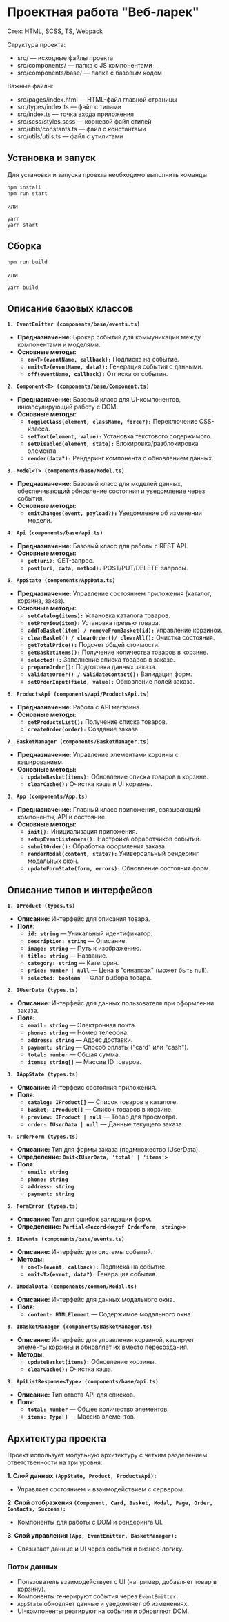 # Проектная работа "Веб-ларек"

Стек: HTML, SCSS, TS, Webpack

Структура проекта:
- src/ — исходные файлы проекта
- src/components/ — папка с JS компонентами
- src/components/base/ — папка с базовым кодом

Важные файлы:
- src/pages/index.html — HTML-файл главной страницы
- src/types/index.ts — файл с типами
- src/index.ts — точка входа приложения
- src/scss/styles.scss — корневой файл стилей
- src/utils/constants.ts — файл с константами
- src/utils/utils.ts — файл с утилитами

## Установка и запуск
Для установки и запуска проекта необходимо выполнить команды

```
npm install
npm run start
```

или

```
yarn
yarn start
```
## Сборка

```
npm run build
```

или

```
yarn build
```
## Описание базовых классов

**`1. EventEmitter (components/base/events.ts)`**
- __Предназначение:__ Брокер событий для коммуникации между компонентами и моделями.
- **Основные методы:**  
    - **`on<T>(eventName, callback):`** Подписка на событие.  
    - **`emit<T>(eventName, data?):`** Генерация события с данными.
    - **`off(eventName, callback):`** Отписка от события.  

**`2. Component<T> (components/base/Component.ts)`**
- __Предназначение:__ Базовый класс для UI-компонентов, инкапсулирующий работу с DOM.
- __Основные методы:__  
    - **`toggleClass(element, className, force?):`** Переключение CSS-класса.
    - **`setText(element, value):`** Установка текстового содержимого.
    - **`setDisabled(element, state):`** Блокировка/разблокировка элемента.
    - **`render(data?):`** Рендеринг компонента с обновлением данных.

**`3. Model<T> (components/base/Model.ts)`**
- __Предназначение:__ Базовый класс для моделей данных, обеспечивающий обновление состояния и уведомление через события.
- __Основные методы:__
    - **`emitChanges(event, payload?):`** Уведомление об изменении модели.

**`4. Api (components/base/api.ts)`**
- __Предназначение:__ Базовый класс для работы с REST API.
- __Основные методы:__
    - **`get(uri):`** GET-запрос.
    - **`post(uri, data, method):`** POST/PUT/DELETE-запросы.

**`5. AppState (components/AppData.ts)`**
- __Предназначение:__ Управление состоянием приложения (каталог, корзина, заказ).
- __Основные методы:__
    - **`setCatalog(items):`** Установка каталога товаров.
    - **`setPreview(item):`** Установка превью товара.
    - **`addToBasket(item) / removeFromBasket(id):`** Управление корзиной.
    - **`clearBasket() / clearOrder()/ clearAll():`** Очистка состояния.
    - **`getTotalPrice():`** Подсчет общей стоимости.
    - **`getBasketItems():`** Получение количества товаров в корзине.
    - **`selected():`** Заполнение списка товаров в заказе.
    - **`prepareOrder():`** Подготовка данных заказа.
    - **`validateOrder() / validateContact():`** Валидация форм.
    - **`setOrderInput(field, value):`** Обновление полей заказа.

**`6. ProductsApi (components/api/ProductsApi.ts)`**
- __Предназначение:__ Работа с API магазина.
- __Основные методы:__
    - **`getProductsList():`** Получение списка товаров.
    - **`createOrder(order):`** Создание заказа.

**`7. BasketManager (components/BasketManager.ts)`**
- __Предназначение:__ Управление элементами корзины с кэшированием.
- __Основные методы:__
    - **`updateBasket(items):`** Обновление списка товаров в корзине.
    - **`clearCache():`** Очистка кэша и UI корзины.

**`8. App (components/App.ts)`**
- __Предназначение:__ Главный класс приложения, связывающий компоненты, API и состояние.
- __Основные методы:__
    - **`init():`** Инициализация приложения.
    - **`setupEventListeners():`** Настройка обработчиков событий.
    - **`submitOrder():`** Обработка оформления заказа.
    - **`renderModal(content, state?):`** Универсальный рендеринг модальных окон.
    - **`updateFormState(form, errors):`** Обновление состояния форм.

## Описание типов и интерфейсов
**`1. IProduct (types.ts)`**
- __Описание:__ Интерфейс для описания товара.
- __Поля:__
    - **`id: string`** — Уникальный идентификатор.
    - **`description: string`** — Описание.
    - **`image: string`** — Путь к изображению.
    - **`title: string`** — Название.
    - **`category: string`** — Категория.
    - **`price: number | null`** — Цена в "синапсах" (может быть null).
    - **`selected: boolean`** — Флаг выбора товара.

**`2. IUserData (types.ts)`**
- __Описание:__ Интерфейс для данных пользователя при оформлении заказа.
- __Поля:__
   - **`email: string`** — Электронная почта.
   - **`phone: string`** — Номер телефона.
   - **`address: string`** — Адрес доставки.
   - **`payment: string`** — Способ оплаты ("card" или "cash").
   - **`total: number`** — Общая сумма.
   - **`items: string[]`** — Массив ID товаров.

**`3. IAppState (types.ts)`**
- __Описание:__ Интерфейс состояния приложения.
- __Поля:__
   - **`catalog: IProduct[]`** — Список товаров в каталоге.
   - **`basket: IProduct[]`** — Список товаров в корзине.
   - **`preview: IProduct | null`** — Товар для просмотра.
   - **`order: IUserData | null`** — Данные текущего заказа.

**`4. OrderForm (types.ts)`**
- __Описание:__ Тип для формы заказа (подмножество IUserData).
- __Определение:__ **`Omit<IUserData, 'total' | 'items'>`**
- __Поля:__
   - **`email: string`**
   - **`phone: string`**
   - **`address: string`**
   - **`payment: string`**

**`5. FormError (types.ts)`**
- __Описание:__ Тип для ошибок валидации форм.
- __Определение:__ **`Partial<Record<keyof OrderForm, string>>`**

**`6. IEvents (components/base/events.ts)`**
- __Описание:__ Интерфейс для системы событий.
- __Методы:__
   - **`on<T>(event, callback):`** Подписка на событие.
   - **`emit<T>(event, data?):`** Генерация события.

**`7. IModalData (components/common/Modal.ts)`**
- __Описание:__ Интерфейс для данных модального окна.
- __Поля:__
   - **`content: HTMLElement`** — Содержимое модального окна.

**`8. IBasketManager (components/BasketManager.ts)`**
- __Описание:__ Интерфейс для управления корзиной, кэширует элементы корзины и обновляет их вместо пересоздания.
- __Методы:__
   - **`updateBasket(items):`** Обновление корзины.
   - **`clearCache():`** Очистка кэша.

**`9. ApiListResponse<Type> (components/base/api.ts)`**
- __Описание:__ Тип ответа API для списков.
- __Поля:__
   - **`total: number`** — Общее количество элементов.
   - **`items: Type[]`** — Массив элементов.

## Архитектура проекта

Проект использует модульную архитектуру с четким разделением ответственности на три уровня:  

__1. Слой данных `(AppState, Product, ProductsApi):`__
 - Управляет состоянием и взаимодействием с сервером.

__2. Слой отображения `(Component, Card, Basket, Modal, Page, Order, Contacts, Success):`__

- Компоненты для работы с DOM и рендеринга UI.

__3. Слой управления `(App, EventEmitter, BasketManager):`__

- Связывает данные и UI через события и бизнес-логику.

### Поток данных

- Пользователь взаимодействует с UI (например, добавляет товар в корзину).
- Компоненты генерируют события через `EventEmitter.`
- `AppState` обновляет данные и уведомляет об изменениях.
- UI-компоненты реагируют на события и обновляют DOM.

